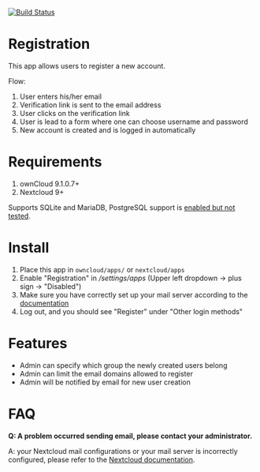 [![Build Status](https://travis-ci.org/pellaeon/registration.svg?branch=master)](https://travis-ci.org/pellaeon/registration)

# Registration
This app allows users to register a new account.

Flow:

1. User enters his/her email
2. Verification link is sent to the email address
3. User clicks on the verification link
4. User is lead to a form where one can choose username and password
5. New account is created and is logged in automatically

# Requirements
1. ownCloud 9.1.0.7+
2. Nextcloud 9+

Supports SQLite and MariaDB, PostgreSQL support is [enabled but not tested](https://github.com/pellaeon/registration/issues/24#issuecomment-294504028).

# Install
1. Place this app in `owncloud/apps/` or `nextcloud/apps`
2. Enable "Registration" in */settings/apps* (Upper left dropdown -> plus sign -> "Disabled")
3. Make sure you have correctly set up your mail server according to the [documentation](https://docs.nextcloud.com/server/11/admin_manual/configuration_server/email_configuration.html)
4. Log out, and you should see "Register" under "Other login methods"

# Features

- Admin can specify which group the newly created users belong
- Admin can limit the email domains allowed to register
- Admin will be notified by email for new user creation

# FAQ

**Q: A problem occurred sending email, please contact your administrator.**

A: your Nextcloud mail configurations or your mail server is incorrectly configured, please refer to the [Nextcloud documentation](https://docs.nextcloud.com/server/11/admin_manual/configuration_server/email_configuration.html).
